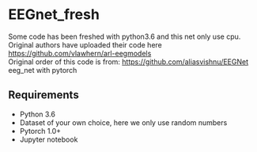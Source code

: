 # EEGnet_fresh
Some code has been freshed with python3.6 and this net only use cpu.  
Original authors have uploaded their code here https://github.com/vlawhern/arl-eegmodels  
Original order of this code is from: https://github.com/aliasvishnu/EEGNet 
eeg_net with pytorch

## Requirements
* Python 3.6  
* Dataset of your own choice, here we only use random numbers  
* Pytorch 1.0+  
* Jupyter notebook  
